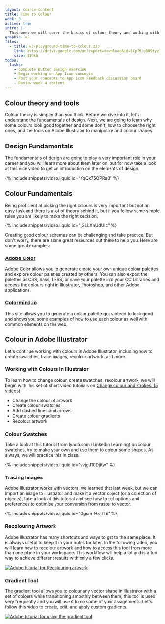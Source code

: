 ```yaml
---
layout: course-content
title: Time to Colour
week: 3
active: true
intro: |-
  This week we will cover the basics of colour theory and working with colour in Adobe&nbsp;Illustrator.
graphic: ai
files:
  - title: w3-playground-time-to-colour.zip
    link: https://drive.google.com/uc?export=download&id=1Cp76-g8O9tyzIYFxrSf5uoQx08eMRRu8
    size: 416kb
todos:
  tasks:
    - Complete Button Design exercise
    - Begin working on App Icon concepts
    - Post your concepts to App Icon Feedback discussion board
    - Review week 4 content
---
```


## Colour theory and tools

Colour theory is simpler than you think. Before we dive into it, let's understand the fundamentals of design. Next, we are going to learn why some colours look good together and some don't, how to choose the right ones, and the tools on Adobe Illustrator to manipulate and colour shapes.

## Design Fundamentals

The fundamentals of design are going to play a very important role in your career and you will learn more about them later on, but for now take a look at this nice video to get an introduction on the elements of design.

{% include snippets/video.liquid id="YqQx75OPRa0" %}

## Colour Fundamentals

Being proficient at picking the right colours is very important but not an easy task and there is a lot of theory behind it, but if you follow some simple rules you are likely to make the right decision.

{% include snippets/video.liquid id="_2LLXnUdUIc" %}

Creating good colour schemes can be challenging and take practice. But don't worry, there are some great resources out there to help you. Here are some great examples:

### [Adobe Color](https://color.adobe.com/)

Adobe Color allows you to generate create your own unique colour palettes and explore colour palettes created by others. You can also export the palettes as CSS, Sass,
LESS, or save your palette into your CC Libraries and access the colours right in Illustrator, Photoshop, and other Adobe applications.

### [Colormind.io](http://colormind.io/bootstrap/)

This site allows you to generate a colour palette guaranteed to look good and shows you some examples of how to use each colour as well with common elements on the web.

## Colour in Adobe Illustrator

Let's continue working with colours in Adobe Illustrator, including how to create swatches, trace images, recolour artwork, and more.

### Working with Colours In Illustrator

To learn how to change colour, create swatches, recolour artwork, we will begin with this set of short video tutorials on [Change colour and strokes. (5 videos)](https://helpx.adobe.com/illustrator/how-to/color-basics.html)

- Change the colour of artwork
- Create colour swatches
- Add dashed lines and arrows
- Create colour gradients
- Recolour artwork

### Colour Swatches

Take a look at this tutorial from lynda.com (Linkedin Learning) on colour swatches, try to make your own and use them to colour some shapes. As always, we will practice this in class.

{% include snippets/video.liquid id="vvjgJ10DjKw" %}

### Tracing Images

Adobe Illustrator works with vectors, we learned that last week, but we can import an image to illustrator and make it a vector object (or a collection of objects), take a look at this tutorial and see how to set options and preferences to optimise your conversion from raster to vector.

{% include snippets/video.liquid id="Qgsm-Hx-lTE" %}

### Recolouring Artwork

Adobe Illustrator has many shortcuts and ways to get to the same place. It is always useful to keep it in your notes for later. In the following video, you will learn how to recolour artwork and how to access this tool from more than one place in your workspace. This workflow will help a lot and is a fun way to achieve different results with only a few clicks.

[![Adobe tutorial for Recolouring artwork]({{site.baseurl}}/images/course-content/week-3/recolorArtwork.png)](https://helpx.adobe.com/illustrator/how-to/color-basics.html#recolor_artwork)

### Gradient Tool

The gradient tool allows you to colour any vector shape in illustrator with a set of colours while transitioning smoothly between them; this tool is used very frequently and you will use it to do some of your assignments. Let's follow this video to create, edit, and apply custom gradients.

[![Adobe tutorial for using the gradient tool]({{site.baseurl}}/images/course-content/week-3/customGradient.png)](https://helpx.adobe.com/illustrator/how-to/color-basics.html#create_color_gradients)
